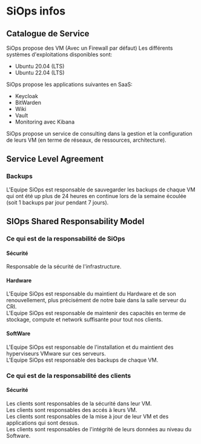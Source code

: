 # SiOps infos
## Catalogue de Service

SiOps propose des VM (Avec un Firewall par défaut)
Les différents systèmes d'exploitations disponibles sont:
  - Ubuntu 20.04 (LTS)
  - Ubuntu 22.04 (LTS)

SiOps propose les applications suivantes en SaaS:
  - Keycloak
  - BitWarden
  - Wiki
  - Vault
  - Monitoring avec Kibana
 
SiOps propose un service de consulting dans la gestion et la configuration de leurs VM (en terme de réseaux, de ressources, architecture).

## Service Level Agreement
### Backups
L'Equipe SiOps est responsable de sauvegarder les backups de chaque VM qui ont été up plus de 24 heures en continue lors de la semaine écoulée (soit 1 backups par jour pendant 7 jours).

## SIOps Shared Responsability Model

### Ce qui est de la responsabilité de SiOps
#### Sécurité
Responsable de la sécurité de l'infrastructure.
#### Hardware
L'Equipe SiOps est responsable du maintient du Hardware et de son renouvellement, plus précisément de notre baie dans la salle serveur du CRI.\
L'Equipe SiOps est responsable de maintenir des capacités en terme de stockage, compute et network suffisante pour tout nos clients.

#### SoftWare
L'Equipe SiOps est responsable de l'installation et du maintient des hyperviseurs VMware sur ces serveurs.\
L'Equipe SiOps est responsable des backups de chaque VM.

### Ce qui est de la responsabilité des clients
#### Sécurité
Les clients sont responsables de la sécurité dans leur VM. \
Les clients sont responsables des accés à leurs VM.\
Les clients sont responsables de la mise à jour de leur VM et des applications qui sont dessus.\
Les clients sont responsables de l'intégrité de leurs données au niveau du Software.

